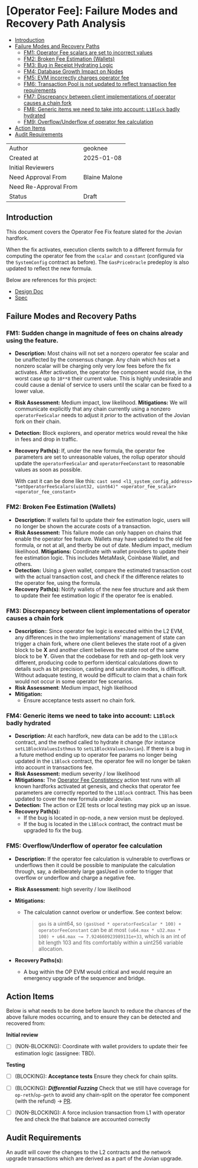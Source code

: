 # [Operator Fee]: Failure Modes and Recovery Path Analysis

<!-- START doctoc generated TOC please keep comment here to allow auto update -->
<!-- DON'T EDIT THIS SECTION, INSTEAD RE-RUN doctoc TO UPDATE -->

- [Introduction](#introduction)
- [Failure Modes and Recovery Paths](#failure-modes-and-recovery-paths)
  - [FM1: Operator Fee scalars are set to incorrect values](#fm1-operator-fee-scalars-are-set-to-incorrect-values)
  - [FM2: Broken Fee Estimation (Wallets)](#fm2-broken-fee-estimation-wallets)
  - [FM3: Bug in Receipt Hydrating Logic](#fm3-bug-in-receipt-hydrating-logic)
  - [FM4: Database Growth Impact on Nodes](#fm4-database-growth-impact-on-nodes)
  - [FM5: EVM incorrectly charges operator fee](#fm5-evm-incorrectly-charges-operator-fee)
  - [FM6: Transaction Pool is not updated to reflect transaction fee requirements](#fm6-transaction-pool-is-not-updated-to-reflect-transaction-fee-requirements)
  - [FM7: Discrepancy between client implementations of operator causes a chain fork](#fm7-discrepancy-between-client-implementations-of-operator-causes-a-chain-fork)
  - [FM8: Generic items we need to take into account: `L1Block` badly hydrated](#fm8-generic-items-we-need-to-take-into-account-l1block-badly-hydrated)
  - [FM9: Overflow/Underflow of operator fee calculation](#fm9-overflowunderflow-of-operator-fee-calculation)
- [Action Items](#action-items)
- [Audit Requirements](#audit-requirements)

<!-- END doctoc generated TOC please keep comment here to allow auto update -->

|                       |                                    |
| --------------------- | ---------------------------------- |
| Author                | geoknee                            |
| Created at            | 2025-01-08                         |
| Initial Reviewers     |                                    |
| Need Approval From    | Blaine Malone                      |
| Need Re-Approval From |                                    |
| Status                | Draft                              |

## Introduction

This document covers the Operator Fee Fix feature slated for the Jovian hardfork.

When the fix activates, execution clients switch to a different formula for computing the operator fee from the `scalar` and `constant` (configured via the `SystemConfig` contract as before).
The `GasPriceOracle` predeploy is also updated to reflect the new formula.

Below are references for this project:

- [Design Doc](../protocol/operator-fee-scalar-fix.md)
- [Spec](https://github.com/ethereum-optimism/specs/pull/764)

## Failure Modes and Recovery Paths

### FM1: Sudden change in magnitude of fees on chains already using the feature.

- **Description:**
  Most chains will not set a nonzero operator fee scalar and be unaffected by the consensus change. Any chain which _has_ set a nonzero scalar will be charging only very low fees before the fix activates.
  After activation, the operator fee component would rise, in the worst case up to `10**8` their current value. This is highly undesirable and could cause a denial of service to users until the scalar can be fixed to a lower value.
- **Risk Assessment:**
  Medium impact, low likelihood.
  **Mitigations:**
  We will communicate explicitly that any chain currently using a nonzero `operatorFeeScalar` needs to adjust it _prior_ to the activation of the Jovian fork on their chain.
- **Detection:**
  Block explorers, and operator metrics would reveal the hike in fees and drop in traffic.

- **Recovery Path(s)**:
  If, under the new formula, the operator fee parameters are set to unreasonable values, the rollup operator should update the `operatorFeeScalar` and `operatorFeeConstant` to reasonable values as soon as possible.

  With cast it can be done like this: `cast send <l1_system_config_address> "setOperatorFeeScalars(uint32, uint64)" <operator_fee_scalar> <operator_fee_constant>`

### FM2: Broken Fee Estimation (Wallets)

- **Description:**
  If wallets fail to update their fee estimation logic, users will no longer be shown the accurate costs of a transaction.
- **Risk Assessment:**
  This failure mode can only happen on chains that enable the operator fee feature. Wallets may have updated to the old fee formula, or not at all, and therby be out of date.
  Medium impact, medium likelihood.
  **Mitigations:**
  Coordinate with wallet providers to update their fee estimation logic. This includes MetaMask, Coinbase Wallet, and others.
- **Detection:**
  Using a given wallet, compare the estimated transaction cost with the actual transaction cost, and check if the difference relates to the operator fee, using the formula.
- **Recovery Path(s)**:
  Notify wallets of the new fee structure and ask them to update their fee estimation logic if the operator fee is enabled.


### FM3: Discrepancy between client implementations of operator causes a chain fork

- **Description:**: Since operator fee logic is executed within the L2 EVM, any differences in the two implementations' management of state can trigger a chain fork, where one client believes the state root of a given block to be **X** and another client believes the state root of the same block to be **Y**. Given that the codebase for reth and op-geth look very different, producing code to perform identical calculations down to details such as bit precision, casting and saturation modes, is difficult. Without adaquate testing, it would be difficult to claim that a chain fork would not occur in some operator fee scenarios.
- **Risk Assessment**: Medium impact, high likelihood
- **Mitigation:**
    - Ensure acceptance tests assert no chain fork.

### FM4: Generic items we need to take into account: `L1Block` badly hydrated

- **Description:** At each hardfork, new data can be add to the `L1Block` contract, and the method called to hydrate it change (for instance
  `setL1BlockValuesIsthmus` to `setL1BlockValuesJovian`). If there is a bug in a future method ending up to operator fee params no
  longer being updated in the `L1Block` contract, the operator fee will no longer be taken into account in transactions fee.
- **Risk Assessment:** medium severity / low likelihood
- **Mitigations:**
  The [Operator Fee Constistency](https://github.com/ethereum-optimism/optimism/blob/develop/op-e2e/actions/proofs/operator_fee_test.go) action test runs with all known hardforks activated at genesis, and checks that operator fee parameters are correctly reported to the `L1Block` contract. This has been updated to cover the new formula under Jovian.
- **Detection:**
  The action or E2E tests or local testing may pick up an issue.
- **Recovery Path(s):**
  - If the bug is located in op-node, a new version must be deployed.
  - If the bug is located in the `L1Block` contract, the contract must be upgraded to fix the bug.

### FM5: Overflow/Underflow of operator fee calculation

- **Description:** If the operator fee calculation is vulnerable to overflows or underflows then it could be possible to manipulate the calculation through, say, a deliberately large gasUsed in order to trigger that overflow or underflow and charge a negative fee.
- **Risk Assessment:** high severity / low likelihood
- **Mitigations:**

  - The calculation cannot overlow or underflow. See context below:

    > `gas` is a uint64, so `(gasUsed * operatorFeeScalar * 100) + operatorFeeConstant` can be at most `(u64.max * u32.max * 100) + u64.max ~= 7.924660923989131e+33`, which is an int of bit length 103 and fits comfortably within a uint256 variable allocation.

- **Recovery Paths(s):**
  - A bug within the OP EVM would critical and would require an emergency upgrade of the sequencer and bridge.

## Action Items

Below is what needs to be done before launch to reduce the chances of the above failure modes occurring, and to ensure they can be detected and recovered from:

**Initial review**

- [ ] (NON-BLOCKING): Coordinate with wallet providers to update their fee estimation logic (assignee: TBD).

**Testing**

- [ ] (BLOCKING): **Acceptance tests** Ensure they check for chain splits.
- [ ] (BLOCKING): **_Differential Fuzzing_** Check that we still have coverage for `op-reth`/`op-geth` to avoid any chain-split on the operator fee component (with the refund) -> [PR](https://github.com/ethereum-optimism/optimism/pull/15109).
- [ ] (NON-BLOCKING): A force inclusion transaction from L1 with operator fee and check the that balance are accounted correctly


## Audit Requirements

An audit will cover the changes to the L2 contracts and the network upgrade transactions which are derived as a part of the Jovian upgrade.
